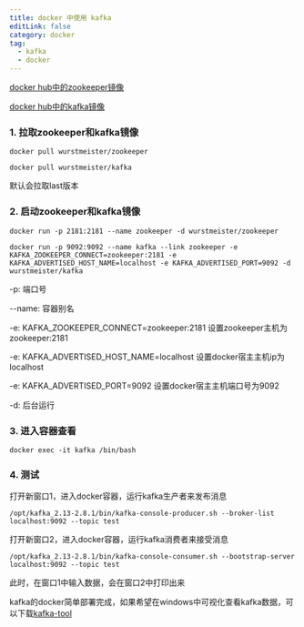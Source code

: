 ```yaml
---
title: docker 中使用 kafka
editLink: false
category: docker
tag:
  - kafka
  - docker
---
```


[docker hub中的zookeeper镜像](https://hub.docker.com/r/wurstmeister/zookeeper)

[docker hub中的kafka镜像](https://hub.docker.com/r/wurstmeister/kafka)

### 1. 拉取zookeeper和kafka镜像

``` shell
docker pull wurstmeister/zookeeper

docker pull wurstmeister/kafka
```
默认会拉取last版本

### 2. 启动zookeeper和kafka镜像

``` shell
docker run -p 2181:2181 --name zookeeper -d wurstmeister/zookeeper

docker run -p 9092:9092 --name kafka --link zookeeper -e KAFKA_ZOOKEEPER_CONNECT=zookeeper:2181 -e KAFKA_ADVERTISED_HOST_NAME=localhost -e KAFKA_ADVERTISED_PORT=9092 -d wurstmeister/kafka
```

-p: 端口号

--name: 容器别名

-e: KAFKA_ZOOKEEPER_CONNECT=zookeeper:2181 设置zookeeper主机为zookeeper:2181

-e: KAFKA_ADVERTISED_HOST_NAME=localhost 设置docker宿主主机ip为localhost

-e: KAFKA_ADVERTISED_PORT=9092 设置docker宿主主机端口号为9092

-d: 后台运行

### 3. 进入容器查看

``` shell
docker exec -it kafka /bin/bash
```

### 4. 测试

打开新窗口1，进入docker容器，运行kafka生产者来发布消息
``` shell
/opt/kafka_2.13-2.8.1/bin/kafka-console-producer.sh --broker-list localhost:9092 --topic test
```

打开新窗口2，进入docker容器，运行kafka消费者来接受消息
``` shell
/opt/kafka_2.13-2.8.1/bin/kafka-console-consumer.sh --bootstrap-server localhost:9092 --topic test
```

此时，在窗口1中输入数据，会在窗口2中打印出来


kafka的docker简单部署完成，如果希望在windows中可视化查看kafka数据，可以下载[kafka-tool](https://www.kafkatool.com/download.html)

